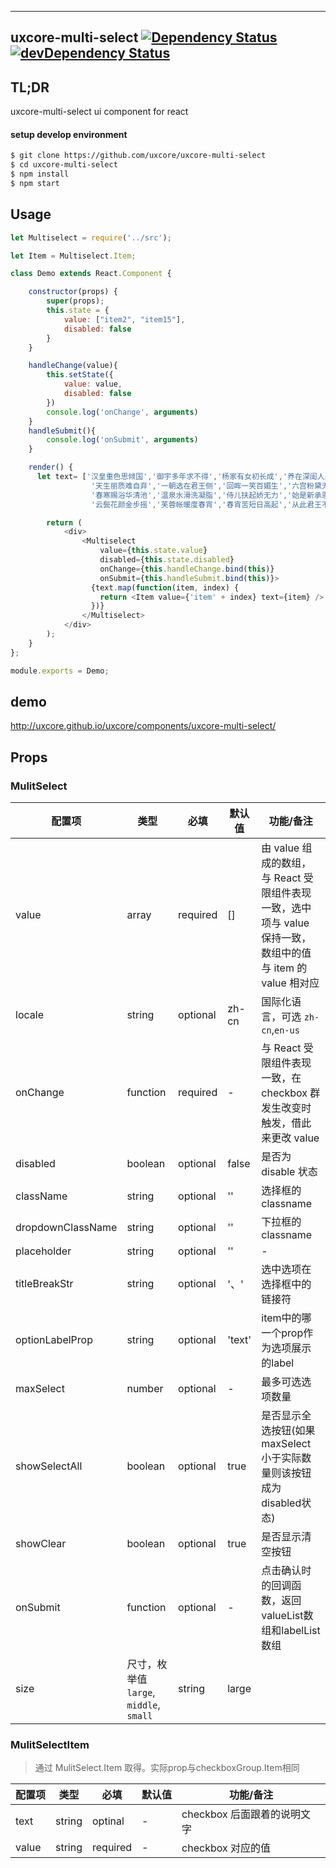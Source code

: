 ---

## uxcore-multi-select [![Dependency Status](http://img.shields.io/david/uxcore/uxcore-multi-select.svg?style=flat-square)](https://david-dm.org/uxcore/uxcore-multi-select) [![devDependency Status](http://img.shields.io/david/dev/uxcore/uxcore-multi-select.svg?style=flat-square)](https://david-dm.org/uxcore/uxcore-multi-select#info=devDependencies) 

## TL;DR

uxcore-multi-select ui component for react

#### setup develop environment

```sh
$ git clone https://github.com/uxcore/uxcore-multi-select
$ cd uxcore-multi-select
$ npm install
$ npm start
```

## Usage

```javascript
let Multiselect = require('../src');

let Item = Multiselect.Item;

class Demo extends React.Component {

    constructor(props) {
        super(props);
        this.state = {
            value: ["item2", "item15"],
            disabled: false
        }
    }

    handleChange(value){
        this.setState({
            value: value,
            disabled: false
        })
        console.log('onChange', arguments)
    }
    handleSubmit(){
        console.log('onSubmit', arguments)
    }

    render() {
      let text= ['汉皇重色思倾国','御宇多年求不得','杨家有女初长成','养在深闺人未识',
                  '天生丽质难自弃','一朝选在君王侧','回眸一笑百媚生','六宫粉黛无颜色',
                  '春寒赐浴华清池','温泉水滑洗凝脂','侍儿扶起娇无力','始是新承恩泽时',
                  '云鬓花颜金步摇','芙蓉帐暖度春宵','春宵苦短日高起','从此君王不早朝'];

        return (
            <div>
                <Multiselect
                    value={this.state.value}
                    disabled={this.state.disabled}
                    onChange={this.handleChange.bind(this)}
                    onSubmit={this.handleSubmit.bind(this)}>
                  {text.map(function(item, index) {
                    return <Item value={'item' + index} text={item} />
                  })}
                </Multiselect>
            </div>
        );
    }
};

module.exports = Demo;

```

## demo
http://uxcore.github.io/uxcore/components/uxcore-multi-select/

## Props

### MulitSelect

| 配置项 | 类型 | 必填 | 默认值 | 功能/备注 |
|---|---|---|---|---|
|value|array|required|[]|由 value 组成的数组，与 React 受限组件表现一致，选中项与 value 保持一致，数组中的值与 item 的 value 相对应|
|locale|string|optional|zh-cn|国际化语言，可选 `zh-cn`,`en-us`|
|onChange|function|required|-|与 React 受限组件表现一致，在 checkbox 群发生改变时触发，借此来更改 value|
|disabled|boolean|optional|false|是否为 disable 状态|
|className|string|optional|''|选择框的classname|
|dropdownClassName|string|optional|''|下拉框的classname|
|placeholder|string|optional|''|-|
|titleBreakStr|string|optional|'、'|选中选项在选择框中的链接符|
|optionLabelProp|string|optional|'text'|item中的哪一个prop作为选项展示的label|
|maxSelect|number|optional|-|最多可选选项数量|
|showSelectAll|boolean|optional|true|是否显示全选按钮(如果maxSelect小于实际数量则该按钮成为disabled状态)|
|showClear|boolean|optional|true|是否显示清空按钮|
|onSubmit|function|optional|-|点击确认时的回调函数，返回valueList数组和labelList数组|
|size | 尺寸，枚举值 `large`, `middle`, `small` | string | large |

### MulitSelectItem

> 通过 MulitSelect.Item 取得。实际prop与checkboxGroup.Item相同

| 配置项 | 类型 | 必填 | 默认值 | 功能/备注 |
|---|---|---|---|---|
|text|string|optinal|-|checkbox 后面跟着的说明文字|
|value|string|required|-|checkbox 对应的值|


